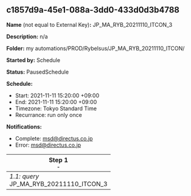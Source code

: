 ## c1857d9a-45e1-088a-3dd0-433d0d3b4788

**Name** (not equal to External Key)**:** JP_MA_RYB_20211110_ITCON_3

**Description:** n/a

**Folder:** my automations/PROD/Rybelsus/JP_MA_RYB_20211110_ITCON/

**Started by:** Schedule

**Status:** PausedSchedule

**Schedule:**

* Start: 2021-11-11 15:20:00 +09:00
* End: 2021-11-11 15:20:00 +09:00
* Timezone: Tokyo Standard Time
* Recurrance: run only once

**Notifications:**

* Complete: msd@directus.co.jp
* Error: msd@directus.co.jp

| Step 1<br>_<small>-</small>_ |
| --- |
| _1.1: query_<br>JP_MA_RYB_20211110_ITCON_3 |
